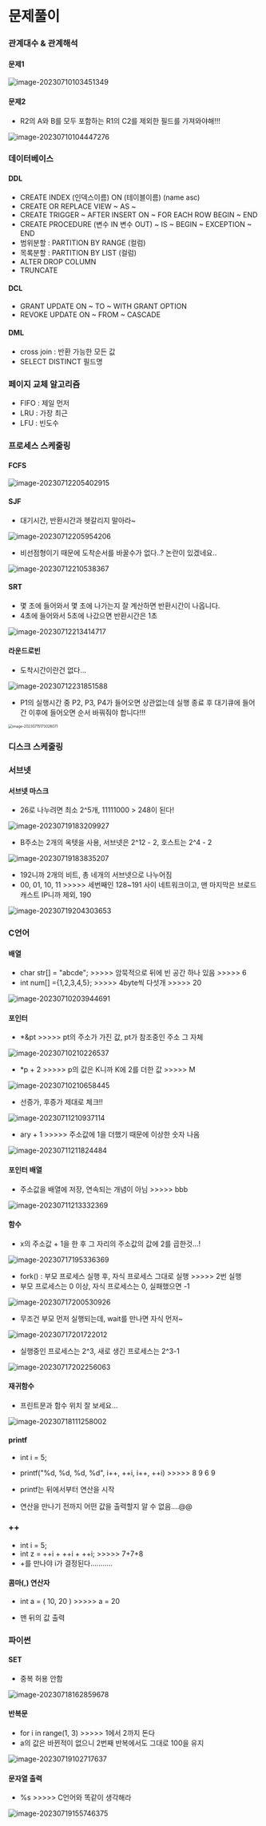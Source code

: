 # 문제풀이



### 관계대수 & 관계해석

#### 문제1

![image-20230710103451349](./images/image-20230710103451349.png)

#### 문제2

+ R2의 A와 B를 모두 포함하는 R1의 C2를 제외한 필드를 가져와야해!!!

![image-20230710104447276](C:\Users\yeommy\AppData\Roaming\Typora\typora-user-images\image-20230710104447276.png)





### 데이터베이스

#### DDL

+ CREATE INDEX (인덱스이름) ON (테이블이름) (name asc)
+ CREATE OR REPLACE VIEW ~ AS ~
+ CREATE TRIGGER ~ AFTER INSERT ON ~ FOR EACH ROW BEGIN ~ END
+ CREATE PROCEDURE (변수 IN 변수 OUT) ~ IS ~ BEGIN ~ EXCEPTION ~ END
+ 범위분할 : PARTITION BY RANGE (컬럼)
+ 목록분할 : PARTITION BY LIST (컬럼)
+ ALTER DROP COLUMN
+ TRUNCATE

#### DCL

+ GRANT UPDATE ON ~ TO ~ WITH GRANT OPTION
+ REVOKE UPDATE ON ~ FROM ~ CASCADE

#### DML

+ cross join : 반환 가능한 모든 값
+ SELECT DISTINCT 필드명





### 페이지 교체 알고리즘

+ FIFO : 제일 먼저
+ LRU : 가장 최근
+ LFU : 빈도수

### 프로세스 스케줄링

#### FCFS

![image-20230712205402915](./images/image-20230712205402915.png)

#### SJF

+ 대기시간, 반환시간과 헷갈리지 말아라~

![image-20230712205954206](./images/image-20230712205954206.png)

+ 비선점형이기 때문에 도착순서를 바꿀수가 없다..? 논란이 있겠네요..

![image-20230712210538367](./images/image-20230712210538367.png)

#### SRT

+ 몇 초에 들어와서 몇 초에 나가는지 잘 계산하면 반환시간이 나옵니다.
+ 4초에 들어와서 5초에 나갔으면 반환시간은 1초

![image-20230712213414717](./images/image-20230712213414717.png)

#### 라운드로빈

+ 도착시간이란건 없다...

![image-20230712231851588](./images/image-20230712231851588.png)

+ P1의 실행시간 중 P2, P3, P4가 들어오면 상관없는데 실행 종료 후 대기큐에 들어간 이후에 들어오면 순서 바꿔줘야 합니다!!!

<img src="./images/image-20230715173026071.png" alt="image-20230715173026071" style="zoom:50%;" />







### 디스크 스케줄링



### 서브넷

#### 서브넷 마스크

+ 26로 나누려면 최소 2^5개, 11111000 > 248이 된다!

![image-20230719183209927](./images/image-20230719183209927.png)

+ B주소는 2개의 옥텟을 사용, 서브넷은 2^12 - 2, 호스트는 2^4 - 2

![image-20230719183835207](./images/image-20230719183835207.png)

+ 192니까 2개의 비트, 총 네개의 서브넷으로 나누어짐
+ 00, 01, 10, 11 >>>>> 세번째인 128~191 사이 네트워크이고, 맨 마지막은 브로드캐스트 IP니까 제외, 190

![image-20230719204303653](C:\Users\yeommy\AppData\Roaming\Typora\typora-user-images\image-20230719204303653.png)





### C언어

#### 배열

+ char str[] = "abcde"; >>>>> 암묵적으로 뒤에 빈 공간 하나 있음 >>>>> 6
+ int num[] ={1,2,3,4,5}; >>>>> 4byte씩 다섯개 >>>>> 20

![image-20230710203944691](./images/image-20230710203944691.png)

#### 포인터

+ *&pt >>>>> pt의 주소가 가진 값, pt가 참조중인 주소 그 자체

![image-20230710210226537](./images/image-20230710210226537.png)

+ *p + 2 >>>>> p의 값은 K니까 K에 2를 더한 값 >>>>> M

![image-20230710210658445](./images/image-20230710210658445.png)

+ 선증가, 후증가 제대로 체크!!

![image-20230711210937114](./images/image-20230711210937114.png)

+ ary + 1 >>>>> 주소값에 1을 더했기 때문에 이상한 숫자 나옴

![image-20230711211824484](./images/image-20230711211824484.png)



#### 포인터 배열

+ 주소값을 배열에 저장, 연속되는 개념이 아님 >>>>> bbb

![image-20230711213332369](./images/image-20230711213332369.png)

 



#### 함수

+ x의 주소값 + 1을 한 후 그 자리의 주소값의 값에 2를 곱한것...!

![image-20230717195336369](./images/image-20230717195336369.png)



+ fork() : 부모 프로세스 실행 후, 자식 프로세스 그대로 실행 >>>>> 2번 실행
+ 부모 프로세스는 0 이상, 자식 프로세스는 0, 실패했으면 -1

![image-20230717200530926](./images/image-20230717200530926.png)

+ 무조건 부모 먼저 실행되는데, wait를 만나면 자식 먼저~

![image-20230717201722012](./images/image-20230717201722012.png)

+ 실행중인 프로세스는 2^3, 새로 생긴 프로세스는 2^3-1

![image-20230717202256063](./images/image-20230717202256063.png)

#### 재귀함수

+ 프린트문과 함수 위치 잘 보세요...

![image-20230718111258002](./images/image-20230718111258002.png)



#### printf

+ int i = 5;

+ printf("%d, %d, %d, %d", i++, ++i, i++, ++i) >>>>> 8 9 6 9
+ printf는 뒤에서부터 연산을 시작
+ 연산을 만나기 전까지 어떤 값을 출력할지 알 수 없음....@@



### ++

+ int i = 5;
+ int z = ++i + ++i + ++i; >>>>> 7+7+8
+ +를 만나야 i가 결정된다...........



#### 콤마(,) 연산자

+ int a = ( 10, 20 ) >>>>> a = 20

+ 맨 뒤의 값 출력







### 파이썬

#### SET

+ 중복 허용 안함

![image-20230718162859678](./images/image-20230718162859678.png)



#### 반복문

+ for i in range(1, 3) >>>>> 1에서 2까지 돈다
+ a의 값은 바뀐적이 없으니 2번째 반복에서도 그대로 100을 유지

![image-20230719102717637](./images/image-20230719102717637.png)

#### 문자열 출력

+ %s >>>>> C언어와 똑같이 생각해라

![image-20230719155746375](./images/image-20230719155746375.png)















